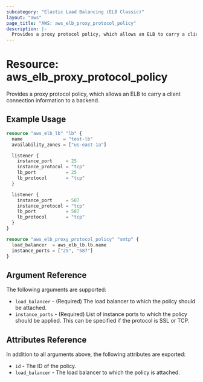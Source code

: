 ```yaml
---
subcategory: "Elastic Load Balancing (ELB Classic)"
layout: "aws"
page_title: "AWS: aws_elb_proxy_protocol_policy"
description: |-
  Provides a proxy protocol policy, which allows an ELB to carry a client connection information to a backend.
---
```


# Resource: aws_elb_proxy_protocol_policy

Provides a proxy protocol policy, which allows an ELB to carry a client connection information to a backend.

## Example Usage

```terraform
resource "aws_elb_lb" "lb" {
  name               = "test-lb"
  availability_zones = ["us-east-1a"]

  listener {
    instance_port     = 25
    instance_protocol = "tcp"
    lb_port           = 25
    lb_protocol       = "tcp"
  }

  listener {
    instance_port     = 587
    instance_protocol = "tcp"
    lb_port           = 587
    lb_protocol       = "tcp"
  }
}

resource "aws_elb_proxy_protocol_policy" "smtp" {
  load_balancer  = aws_elb_lb.lb.name
  instance_ports = ["25", "587"]
}
```

## Argument Reference

The following arguments are supported:

* `load_balancer` - (Required) The load balancer to which the policy
  should be attached.
* `instance_ports` - (Required) List of instance ports to which the policy
  should be applied. This can be specified if the protocol is SSL or TCP.

## Attributes Reference

In addition to all arguments above, the following attributes are exported:

* `id` - The ID of the policy.
* `load_balancer` - The load balancer to which the policy is attached.
